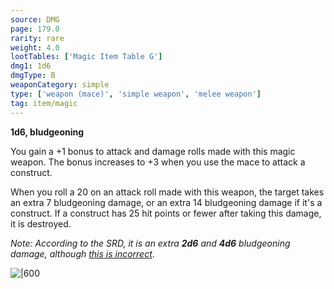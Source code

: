 ```yaml
---
source: DMG
page: 179.0
rarity: rare
weight: 4.0
lootTables: ['Magic Item Table G']
dmg1: 1d6
dmgType: B
weaponCategory: simple
type: ['weapon (mace)', 'simple weapon', 'melee weapon']
tag: item/magic
---
```


**1d6, bludgeoning**

You gain a +1 bonus to attack and damage rolls made with this magic weapon. The bonus increases to +3 when you use the mace to attack a construct.

When you roll a 20 on an attack roll made with this weapon, the target takes an extra 7 bludgeoning damage, or an extra 14 bludgeoning damage if it's a construct. If a construct has 25 hit points or fewer after taking this damage, it is destroyed.

_Note: According to the SRD, it is an extra **2d6** and **4d6** bludgeoning damage, although [this is incorrect](https://rpg.stackexchange.com/a/174522/53884)_.


![|600](https://5e.tools/img/items/DMG/Mace%20of%20Smiting.jpg)